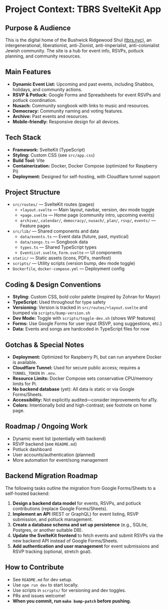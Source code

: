 # Project Context: TBRS SvelteKit App

## Purpose & Audience

This is the digital home of the Bushwick Ridgewood Shul ([tbrs.nyc](https://www.tbrs.nyc)), an intergenerational, liberationist, anti-Zionist, anti-imperialist, anti-colonialist Jewish community. The site is a hub for event info, RSVPs, potluck planning, and community resources.

## Main Features

- **Dynamic Event List:** Upcoming and past events, including Shabbos, holidays, and community actions.
- **RSVP & Potluck:** Google Forms and Spreadsheets for event RSVPs and potluck coordination.
- **Nusach:** Community songbook with links to music and resources.
- **Democracy:** Community naming and voting features.
- **Archive:** Past events and resources.
- **Mobile-friendly:** Responsive design for all devices.

## Tech Stack

- **Framework:** SvelteKit (TypeScript)
- **Styling:** Custom CSS (see `src/app.css`)
- **Build Tool:** Vite
- **Containerization:** Docker, Docker Compose (optimized for Raspberry Pi)
- **Deployment:** Designed for self-hosting, with Cloudflare tunnel support

## Project Structure

- `src/routes/` — SvelteKit routes (pages)
  - `+layout.svelte` — Main layout, navbar, version, dev mode toggle
  - `+page.svelte` — Home page (community intro, upcoming events)
  - `archive/`, `calendar/`, `democracy/`, `nusach/`, `plan/`, `rsvp/`, `events/` — Feature pages
- `src/lib/` — Shared components and data
  - `data/events.ts` — Event data (future, past, mystical)
  - `data/songs.ts` — Songbook data
  - `types.ts` — Shared TypeScript types
  - `EventList.svelte`, `Form.svelte` — UI components
- `static/` — Static assets (icons, PDFs, manifest)
- `scripts/` — Utility scripts (version bump, dev mode toggle)
- `Dockerfile`, `docker-compose.yml` — Deployment config

## Coding & Design Conventions

- **Styling:** Custom CSS, bold color palette (inspired by Zohran for Mayor)
- **TypeScript:** Used throughout for type safety
- **Versioning:** Version is tracked in `src/routes/+layout.svelte` and bumped via `scripts/bump-version.sh`
- **Dev Mode:** Toggle with `scripts/toggle-dev.sh` (shows WIP features)
- **Forms:** Use Google Forms for user input (RSVP, song suggestions, etc.)
- **Data:** Events and songs are hardcoded in TypeScript files for now

## Gotchas & Special Notes

- **Deployment:** Optimized for Raspberry Pi, but can run anywhere Docker is available.
- **Cloudflare Tunnel:** Used for secure public access; requires a `TUNNEL_TOKEN` in `.env`.
- **Resource Limits:** Docker Compose sets conservative CPU/memory limits for Pi.
- **No backend database** (yet): All data is static or via Google Forms/Sheets.
- **Accessibility:** Not explicitly audited—consider improvements for a11y.
- **Colors:** Intentionally bold and high-contrast; see footnote on home page.

## Roadmap / Ongoing Work

- Dynamic event list (potentially with backend)
- RSVP backend (see `README.md`)
- Potluck dashboard
- User accounts/authentication (planned)
- More automation for event/song management

## Backend Migration Roadmap

The following tasks outline the migration from Google Forms/Sheets to a self-hosted backend:

1. **Design a backend data model** for events, RSVPs, and potluck contributions (replace Google Forms/Sheets).
2. **Implement an API** (REST or GraphQL) for event listing, RSVP submission, and potluck management.
3. **Create a database schema and set up persistence** (e.g., SQLite, Postgres, or another suitable DB).
4. **Update the SvelteKit frontend** to fetch events and submit RSVPs via the new backend API instead of Google Forms/Sheets.
5. **Add authentication and user management** for event submissions and RSVP tracking (optional, stretch goal).

## How to Contribute

- See `README.md` for dev setup.
- Use `npm run dev` to start locally.
- Use scripts in `scripts/` for versioning and dev toggles.
- PRs and issues welcome!
- **When you commit, run `make bump-patch` before pushing.**
